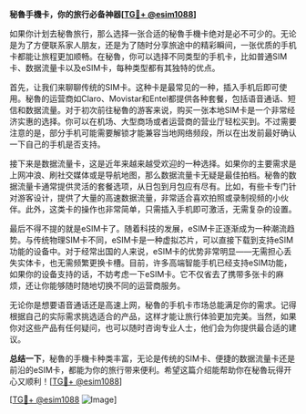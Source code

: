 **秘魯手機卡，你的旅行必备神器[[TG💪+ @esim1088](https://t.me/s/esim1088)]**

如果你计划去秘魯旅行，那么选择一张合适的秘魯手機卡绝对是必不可少的。无论是为了方便联系家人朋友，还是为了随时分享旅途中的精彩瞬间，一张优质的手机卡都能让旅程更加顺畅。在秘魯，你可以选择不同类型的手机卡，比如普通SIM卡、数据流量卡以及eSIM卡，每种类型都有其独特的优点。

首先，让我们来聊聊传统的SIM卡。这种卡是最常见的一种，插入手机后即可使用。秘魯的运营商如Claro、Movistar和Entel都提供各种套餐，包括语音通话、短信和数据流量。对于初次前往秘魯的游客来说，购买一张本地SIM卡是一个非常经济实惠的选择。你可以在机场、大型商场或者运营商的营业厅轻松买到。不过需要注意的是，部分手机可能需要解锁才能兼容当地网络频段，所以在出发前最好确认一下自己的手机是否支持。

接下来是数据流量卡，这是近年来越来越受欢迎的一种选择。如果你的主要需求是上网冲浪、刷社交媒体或是导航地图，那么数据流量卡无疑是最佳拍档。秘魯的数据流量卡通常提供灵活的套餐选项，从日包到月包应有尽有。比如，有些卡专门针对游客设计，提供了大量的高速数据流量，非常适合喜欢拍照或录制视频的小伙伴。此外，这类卡的操作也非常简单，只需插入手机即可激活，无需复杂的设置。

最后不得不提的就是eSIM卡了。随着科技的发展，eSIM卡正逐渐成为一种潮流趋势。与传统物理SIM卡不同，eSIM卡是一种虚拟芯片，可以直接下载到支持eSIM功能的设备中。对于经常出国的人来说，eSIM卡的优势非常明显——无需担心丢失实体卡，也无需频繁更换卡槽。目前，许多高端智能手机已经支持eSIM功能，如果你的设备支持的话，不妨考虑一下eSIM卡。它不仅省去了携带多张卡的麻烦，还让你能够随时随地切换不同的运营商服务。

无论你是想要语音通话还是高速上网，秘魯的手机卡市场总能满足你的需求。记得根据自己的实际需求挑选适合的产品，这样才能让旅行体验更加完美。当然，如果你对这些产品有任何疑问，也可以随时咨询专业人士，他们会为你提供最合适的建议。

**总结一下**，秘魯的手機卡种类丰富，无论是传统的SIM卡、便捷的数据流量卡还是前沿的eSIM卡，都能为你的旅行带来便利。希望这篇介绍能帮助你在秘魯玩得开心又顺利！[[TG💪+ @esim1088](https://t.me/s/esim1088)]

[[TG💪+ @esim1088](https://t.me/s/esim1088) ![Image](https://i.postimg.cc/4NQfJmqS/Snipaste-2025-05-13-00-14-12.png)]